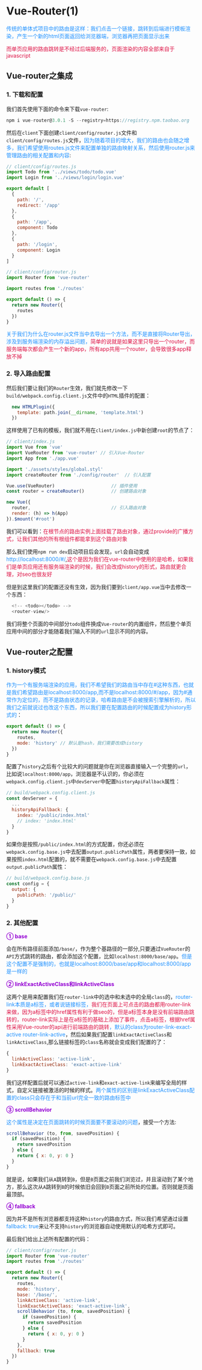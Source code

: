 # Vue-Router(1)

<font color=#1E90FF>传统的单体式项目中的路由是这样：我们点击一个链接，跳转到后端进行模板渲染，产生一个新的html页面返回给浏览器端，浏览器再把页面显示出来</font>

<font color=#DD1144>而单页应用的路由跳转是不经过后端服务的，页面渲染的内容全部来自于javascript</font>

## Vue-router之集成
### 1. 下载和配置
我们首先使用下面的命令来下载`vue-router`:
```javascript
npm i vue-router@3.0.1 -S --registry=https://registry.npm.taobao.org
```
然后在`client`下面创建`client/config/router.js`文件和`client/config/routes.js`文件，<font color=#1E90FF>因为随着项目的增大，我们的路由也会随之增多，我们希望使用routes.js文件来配置单独的路由映射关系，然后使用router.js来管理路由的相关配置和内容</font>:

```javascript
// client/config/routes.js
import Todo from '../views/todo/todo.vue'
import Login from '../views/login/login.vue'

export default [
  {
    path: '/',
    redirect: '/app'
  },
  {
    path: '/app',
    component: Todo
  },
  {
    path: '/login',
    component: Login
  }
]
```
```javascript
// client/config/router.js
import Router from 'vue-router'

import routes from './routes'

export default () => {
  return new Router({
    routes
  })
}
```
<font color=#1E90FF>关于我们为什么在router.js文件当中去导出一个方法，而不是直接将Router导出，涉及到服务端渲染的内存溢出问题，<font color=#DD1144>简单的说就是如果这里只导出一个router，而服务端每次都会产生一个新的app，所有app共用一个router，会导致很多app释放不掉</font></font>

### 2. 导入路由配置
然后我们要让我们的`Router`生效，我们就先修改一下`build/webpack.config.client.js`文件中的`HTML`插件的配置：
```javascript
  new HTMLPlugin({
    template: path.join(__dirname, 'template.html')
  })
```
这样使用了已有的模板，我们就不用在`client/index.js`中新创建`root`的节点了：
```javascript
// client/index.js
import Vue from 'vue'
import VueRouter from 'vue-router' // 引入Vue-Router
import App from './app.vue'

import './assets/styles/global.styl'
import createRouter from './config/router'  // 引入配置

Vue.use(VueRouter)                     // 插件使用
const router = createRouter()          // 创建路由对象

new Vue({
  router,                              // 引入路由对象
  render: (h) => h(App)
}).$mount('#root')
```
我们可以看到：<font color=#DD1144>在根节点的路由实例上面挂载了路由对象，通过provide的广播方式，让我们其他的所有根组件都能拿到这个路由对象</font>

那么我们使用`npm run dev`启动项目后会发现，`url`会自动变成<font color=#1E90FF>http://localhost:8000/#/</font>,<font color=#DD1144>这个是因为我们在vue-router中使用的是哈希，如果我们是单页应用还有服务端渲染的时候，我们会改成history的形式，路由就更合理，对seo也很友好</font>

但是到这里我们的配置还没有生效，因为我们要到`client/app.vue`当中去修改一个东西：
```javascript
  <!-- <todo></todo> -->
  <router-view/>
```
我们将整个页面的中间部分`todo`组件换成`Vue-router`的内置组件，然后整个单页应用中间的部分才能随着我们输入不同的`url`显示不同的内容。

## Vue-router之配置
### 1. history模式
<font color=#1E90FF>作为一个有服务端渲染的应用，我们不希望我们的路由当中存在#这种东西，也就是我们希望路由是localhost:8000/app,而不是localhost:8000/#/app，因为#通常作为定位的，而不是路由状态的记录，哈希路由是不会被搜索引擎解析的，所以我们之前就说过也改这个东西，所以我们要在配置路由的时候配置成为history形式的</font>：

```javascript
export default () => {
  return new Router({
    routes,
    mode: 'history' // 默认是hash，我们需要改成history
  })
}
```

配置了`history`之后有个比较大的问题就是你在浏览器直接输入一个完整的`url`，比如说`localhost:8000/app`，浏览器是不认识的，你必须在`webpack.config.client.js`中`devServer`中配置`historyApiFallback`属性：
```javascript
// build/webpack.config.client.js
const devServer = {
  ...
  historyApiFallback: {
    index: '/public/index.html'
    // index: 'index.html'
  }
}
```
如果你是按照`/public/index.html`的方式配置，你还必须在`webpack.config.base.js`中去配置`output.publicPath`属性，两者要保持一致，如果按照`index.html`配置的，就不需要在`webpack.config.base.js`中去配置`output.publicPath`属性：
```javascript
// build/webpack.config.base.js
const config = {
  output: {
    publicPath: '/public/'
  }
}
```

### 2. 其他配置
<font color=#9400D3>**① base**</font>

会在所有路径前面添加`/base/`，作为整个基路径的一部分,只要通过`VueRouter`的`API`方式跳转的路由，都会添加这个配置，比如`localhost:8000/base/app`。<font color=#1E90FF>但是这个配置不是强制的，也就是localhost:8000/base/app和localhost:8000/app是一样的</font>

<font color=#9400D3>**② linkExactActiveClass和linkActiveClass**</font>

这两个是用来配置我们在`router-link`中的选中和未选中的全局`class`的，<font color=#1E90FF>router-link本质是a标签，或者说链接标签，<font color=#DD1144>我们在页面上可点击的路由都用router-link来做，因为a标签中的href属性有利于做seo的，但是a标签本身是没有前端路由跳转的，router-link实际上是在a标签的基础上添加了事件，点击a标签，根据href属性采用Vue-router的api进行前端路由的跳转</font>，默认的class为router-link-exact-active router-link-active</font>，然后如果我们配置`linkExactActiveClass`和`linkActiveClass`,那么链接标签的`class`名称就会变成我们配置的了：
```javascript
{
  linkActiveClass: 'active-link',
  linkExactActiveClass: 'exact-active-link'
}
```
我们这样配置后就可以通过`active-link`和`exact-active-link`来编写全局的样式，自定义链接被激活的时候的样式。<font color=#1E90FF>两个属性的区别是linkExactActiveClass配置的class只会存在于和当前url完全一致的路由标签中</font>

<font color=#9400D3>**③ scrollBehavior**</font>

<font color=#1E90FF>这个属性是决定在页面跳转的时候页面要不要滚动的问题</font>，接受一个方法:

```javascript
scrollBehavior (to, from, savedPosition) {
  if (savedPosition) {
    return savedPosition
  } else {
    return { x: 0, y: 0 }
  }
}
```
就是说，如果我们从`A`跳转到`B`，但是`B`页面之前我们浏览过，并且滚动到了某个地方，那么这次从`A`跳转到`B`的时候依旧会回到`B`页面之前所处的位置。否则就是页面最顶部。

<font color=#9400D3>**④ fallback**</font>

因为并不是所有浏览器都支持这种`history`的路由方式，所以我们希望通过设置<font color=#1E90FF>fallback: true</font>来让不支持`history`的浏览器自动使用默认的哈希方式即可。

最后我们给出上述所有配置的代码：
```javascript
// client/config/router.js
import Router from 'vue-router'
import routes from './routes'

export default () => {
  return new Router({
    routes,
    mode: 'history',
    base: '/base/',
    linkActiveClass: 'active-link',
    linkExactActiveClass: 'exact-active-link',
    scrollBehavior (to, from, savedPosition) {
      if (savedPosition) {
        return savedPosition
      } else {
        return { x: 0, y: 0 }
      }
    },
    fallback: true
  })
}
```